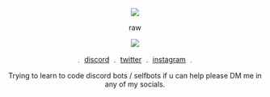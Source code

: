 <p align="center">  
<img src="https://user-images.githubusercontent.com/65842579/113913585-21a6ae80-97a2-11eb-84f5-24051e7e1e30.gif">
</p>
 <p align="center">
    raw
 <p align="center">  
<img src="https://komarev.com/ghpvc/?username=rawwrld&color=grey">
</p>
<p align="center"> 
    ﹒
    <a href="https://discordapp.com/users/786105517004292126/">discord</a>
    ﹒
    <a href="https://twitter.com/rawmaruchan">twitter</a>
    ﹒
    <a href="https://www.instagram.com/rawwrldd/">instagram</a>
    ﹒
  </p>
  <p align="center">  
Trying to learn to code discord bots / selfbots if u can help please DM me in any of my socials.
</p>
